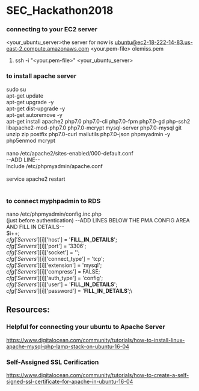 # SEC_Hackathon2018

### connecting to your EC2 server
<your_ubuntu_server>the server for now is ubuntu@ec2-18-222-14-83.us-east-2.compute.amazonaws.com
<your.pem-file> olemiss.pem
 1. ssh -i "<your.pem-file>" <your_ubuntu_server>
 
 ### to install apache server
 sudo su <br />
apt-get update <br />
apt-get upgrade -y <br />
apt-get dist-upgrade -y <br />
apt-get autoremove -y <br />
apt-get install apache2 php7.0 php7.0-cli php7.0-fpm php7.0-gd php-ssh2 libapache2-mod-php7.0 php7.0-mcrypt mysql-server  php7.0-mysql git unzip zip postfix php7.0-curl mailutils php7.0-json phpmyadmin -y <br />
php5enmod mcrypt <br />
<br />
nano /etc/apache2/sites-enabled/000-default.conf <br />
--ADD LINE-- <br />
Include /etc/phpmyadmin/apache.conf <br />
<br />
service apache2 restart <br />
<br />
### to connect myphpadmin to RDS
nano /etc/phpmyadmin/config.inc.php <br />
(just before authentication)
--ADD LINES BELOW THE PMA CONFIG AREA AND FILL IN DETAILS-- <br />
$i++; <br />
$cfg['Servers'][$i]['host']          = '__FILL_IN_DETAILS__'; <br />
$cfg['Servers'][$i]['port']          = '3306'; <br />
$cfg['Servers'][$i]['socket']        = ''; <br />
$cfg['Servers'][$i]['connect_type']  = 'tcp'; <br />
$cfg['Servers'][$i]['extension']     = 'mysql'; <br />
$cfg['Servers'][$i]['compress']      = FALSE; <br />
$cfg['Servers'][$i]['auth_type']     = 'config'; <br />
$cfg['Servers'][$i]['user']          = '__FILL_IN_DETAILS__'; <br />
$cfg['Servers'][$i]['password']      = '__FILL_IN_DETAILS__';\ <br />

## Resources:
### Helpful for connecting your ubuntu to Apache Server
https://www.digitalocean.com/community/tutorials/how-to-install-linux-apache-mysql-php-lamp-stack-on-ubuntu-16-04

### Self-Assigned SSL Cerification
https://www.digitalocean.com/community/tutorials/how-to-create-a-self-signed-ssl-certificate-for-apache-in-ubuntu-16-04

